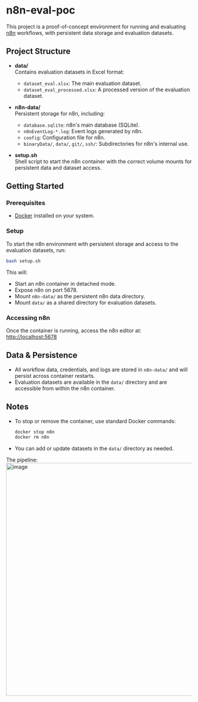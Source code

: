 # n8n-eval-poc

This project is a proof-of-concept environment for running and evaluating [n8n](https://n8n.io/) workflows, with persistent data storage and evaluation datasets.

## Project Structure

- **data/**  
  Contains evaluation datasets in Excel format:
  - `dataset_eval.xlsx`: The main evaluation dataset.
  - `dataset_eval_processed.xlsx`: A processed version of the evaluation dataset.

- **n8n-data/**  
  Persistent storage for n8n, including:
  - `database.sqlite`: n8n's main database (SQLite).
  - `n8nEventLog-*.log`: Event logs generated by n8n.
  - `config`: Configuration file for n8n.
  - `binaryData/`, `data/`, `git/`, `ssh/`: Subdirectories for n8n's internal use.

- **setup.sh**  
  Shell script to start the n8n container with the correct volume mounts for persistent data and dataset access.

## Getting Started

### Prerequisites

- [Docker](https://www.docker.com/) installed on your system.

### Setup

To start the n8n environment with persistent storage and access to the evaluation datasets, run:

```sh
bash setup.sh
```

This will:

- Start an n8n container in detached mode.
- Expose n8n on port 5678.
- Mount `n8n-data/` as the persistent n8n data directory.
- Mount `data/` as a shared directory for evaluation datasets.

### Accessing n8n

Once the container is running, access the n8n editor at:  
[http://localhost:5678](http://localhost:5678)

## Data & Persistence

- All workflow data, credentials, and logs are stored in `n8n-data/` and will persist across container restarts.
- Evaluation datasets are available in the `data/` directory and are accessible from within the n8n container.

## Notes

- To stop or remove the container, use standard Docker commands:
  ```sh
  docker stop n8n
  docker rm n8n
  ```
- You can add or update datasets in the `data/` directory as needed.


The pipeline:
<img width="1565" height="632" alt="image" src="https://github.com/user-attachments/assets/02353503-185e-46ab-9a4d-bd23e3f0ee7d" />

